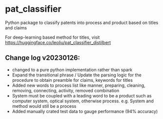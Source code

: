# pat_classifier

Python package to classify patents into process and product based on titles and claims

For deep-learning based method for titles, visit https://huggingface.co/leoliu/pat_classifier_distilbert

## Change log v20230126:
- changed to a pure python implementation rather than spark
- Expand the transitional phrase / Update the parsing logic for the procedure to obtain preamble for claims, keywords for titles
- Added new words to process list like manner, preparing, cleaning, removing, connecting, activity, removed combination
- System must be coupled with a leading word to be a product such as computer system, optical system, otherwise process. e.g. System and method would still be a process
- Added manually crated test data to gauge performance (94% accuracy)
